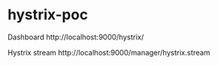 # hystrix-poc

Dashboard
http://localhost:9000/hystrix/

Hystrix stream
http://localhost:9000/manager/hystrix.stream
